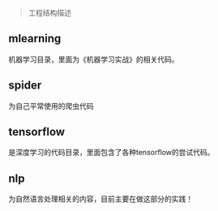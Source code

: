 > 工程结构描述


## mlearning

机器学习目录，里面为《机器学习实战》的相关代码。

## spider

为自己平常使用的爬虫代码

## tensorflow

是深度学习的代码目录，里面包含了各种tensorflow的尝试代码。

## nlp

为自然语言处理相关的内容，目前主要在做这部分的实践！
